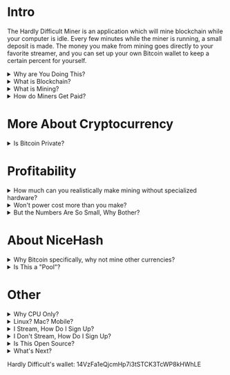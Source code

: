 
# Intro

The Hardly Difficult Miner is an application which will mine blockchain while your computer is idle.  Every few minutes while the miner is running, a small deposit is made. The money you make from mining goes directly to your favorite streamer, and you can set up your own Bitcoin wallet to keep a certain percent for yourself.

<details><summary>Why are You Doing This?</summary>

Streamers, like myself, depend on generous support from viewers in order to make a living. This program offers just another way of helping your favorite streamers make it.  It may be particularly compelling for those that are not able to financially support today, this is like watching ads for bits... but it simply runs in the background.

<hr></details><details><summary>What is Blockchain?</summary>

A blockchain is a trusted history.  A set of events, commonly transactions, are grouped together into a block.  That block is secured by miners and attached to the previous block, forming a chain all the way back to the very first transaction.

<hr></details><details><summary>What is Mining?</summary>

Mining is the process where the miner confirms a block is valid and then spends significant computer resources in order to secure it.  This process involves calculating a hash code that meets specific criteria.  The only way to achieve this is by guess and check, making the require hash code something which is difficult (i.e. slow) to calculate but easy (i.e. fast) to confirm.

<hr></details><details><summary>How do Miners Get Paid?</summary>

Normally, miners are paid only when they successfully add a new block to the chain.  Only one miner can do this at a time, which means every other miner working on that block has wasted their time, getting nothing in return unless they submit first.  This is commonly referred to as 'winning the lottery'.

We are using the NiceHash marketplace which pays for the work you do, not for winning the lottery.  This creates a consistent payout effectively by the hour.

</details>

# More About Cryptocurrency

<details><summary>Is Bitcoin Private?</summary>

No.  Bitcoin is a history of transactions.  In order to confirm someone's account standing, you can walk the history to make sure they have the money they claim.  This means that the history is open for anyone to view.  

There are cryptocurrencies looking to create more private options.

</details>

# Profitability

<details><summary>How much can you realistically make mining without specialized hardware?</summary>

My computers generate almost $10 / month at the moment, mining with just the CPU.

There are many different algorithms used in blockchain mining.  Some run well on GPU, others on specialized hardware (ASICS) specific to mining, and the one that this program is using runs best on a CPU (the [CryptoNight algorithm](https://en.bitcoin.it/wiki/CryptoNight)).

Here is a [calculator from NiceHash](https://www.nicehash.com/profitability-calculator), which includes estimated power cost.  

<hr></details><details><summary>Won't power cost more than you make?</summary>

Yea, but your mom pays for that.  Kappa.

For some, yes.  Others, no.  It depends on your hardware and where you live.  You can check the [calculator from NiceHash](https://www.nicehash.com/profitability-calculator) if you know how much you pay for power.  For my machine/where I live, power costs about 10% of the earnings.

This application aims to limit how much power is consumed.  You can choose the number of threads, e.g. if you limit this to 1 your machine will not heat up.

<hr></details><details><summary>But the Numbers Are So Small, Why Bother?</summary>

If a few join in, this can really add up quicker than you may think.  For example, let's assume that everyone running the miner keeps it at 1 thread so their systems are never over loaded and run the miner for about 12 hours (some will do much more, others less).

```
My machine (i7-4790k) running 1 thread (which is 12% total CPU) pays about $.11 / day.
If running 12 hours/day: $.055 / day (equivalent to watching one ad for bits)
Per month: $1.65 on average per user or $100/month for a streamer with 60 supporters.
```

If that same machine ran 100%, it would be about $0.33 / day or $9.90 / month.  This is more support for the streamer than a paid subscription.

</details>

# About NiceHash

<details><summary>Why Bitcoin specifically, why not mine other currencies?</summary>

We are.  NiceHash pays in Bitcoin for the work completed, but that work may include mining any blockchain (e.g. Bitcoin or zCash).

<hr></details><details><summary>Is This a "Pool"?</summary>

No, NiceHash is a marketplace, not a standard "pool".  The difference is NiceHash will pay for the work that you do, while a pool distributes winnings when someone in the pool wins the lottery.

</details>

# Other

<details><summary>Why CPU Only?</summary>

We could add GPU support if there is interest in this.  It adds a fair bit of complexity, in order to do this well.

Mining with the CPU only is safe.  If you keep the thread count down (it defaults to 1), it will not impact other things running - like a Twitch stream or the game your playing.  Using the GPU to mine may cause your machine to lag.

You may consider getting the NiceHash client instead, this supports GPU mining and may generate more revenue ($50-$100/mo for one computer with a good GPU is possible).  The downside is that it is a resource hog always running at 100%, not to be run while using the machine for anything else and power costs will be higher.

<hr></details><details><summary>Linux? Mac? Mobile?</summary>

It's possible, but not yet.

<hr></details><details><summary>I Stream, How Do I Sign Up?</summary>

If you're a Twitch affiliate, just let me know you're interested (others, see below).  We'll add you to a list of streamers that users can choose from... and create a download link which defaults to sending 99% of the profits to you, and the other 1% to me. 

I'm still working on a few core features, and the ui.  It'll be some time before it would be ready to ask the masses to install.

<hr></details><details><summary>I Don't Stream, How Do I Sign Up?</summary>

I'm hoping to set this up so that it's easily configurable.  If you wanted to used this as a fundraiser to go towards charity, for a group of friends, another company, whatever... Let's do it!  Basically I'll post instructions on how to reconfigure the settings so you can post a zip with your wallets instead of streamers.  

You can add one or many wallets. But, like with streamers, 1% will go to my wallet. Let me know if there's anything specific you need.  

<hr></details><details><summary>Is This Open Source?</summary>

No.  However, HardlyDifficult subs can view the source.  This is not 'open source' - it's for educational purposes or to help with development.  All rights reserved.

<hr></details><details><summary>What's Next?</summary>

If things continue to go well, after building this application most of it will be reused to create a Unity asset store package.  This could be a great alternative to watching ads as way to support developers of free-to-play games.

</details>

Hardly Difficult's wallet: 14VzFa1eQjcmHp7i3tSTCK3TcWP8kHWhLE